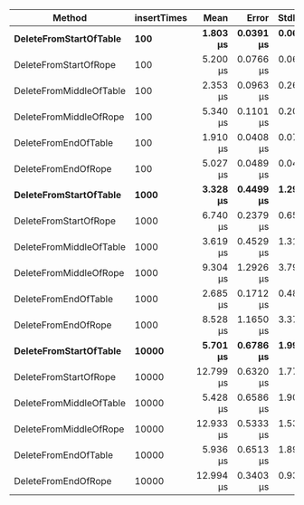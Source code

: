 |                  Method | insertTimes |      Mean |     Error |    StdDev |    Median | Allocated |
|------------------------ |------------ |----------:|----------:|----------:|----------:|----------:|
|  **DeleteFromStartOfTable** |         **100** |  **1.803 μs** | **0.0391 μs** | **0.0654 μs** |  **1.800 μs** |     **648 B** |
|   DeleteFromStartOfRope |         100 |  5.200 μs | 0.0766 μs | 0.0679 μs |  5.200 μs |     880 B |
| DeleteFromMiddleOfTable |         100 |  2.353 μs | 0.0963 μs | 0.2652 μs |  2.300 μs |     688 B |
|  DeleteFromMiddleOfRope |         100 |  5.340 μs | 0.1101 μs | 0.2013 μs |  5.300 μs |     880 B |
|    DeleteFromEndOfTable |         100 |  1.910 μs | 0.0408 μs | 0.0735 μs |  1.900 μs |     688 B |
|     DeleteFromEndOfRope |         100 |  5.027 μs | 0.0489 μs | 0.0458 μs |  5.000 μs |     872 B |
|  **DeleteFromStartOfTable** |        **1000** |  **3.328 μs** | **0.4499 μs** | **1.2909 μs** |  **2.800 μs** |     **648 B** |
|   DeleteFromStartOfRope |        1000 |  6.740 μs | 0.2379 μs | 0.6514 μs |  6.500 μs |    1000 B |
| DeleteFromMiddleOfTable |        1000 |  3.619 μs | 0.4529 μs | 1.3141 μs |  3.000 μs |     688 B |
|  DeleteFromMiddleOfRope |        1000 |  9.304 μs | 1.2926 μs | 3.7910 μs |  7.900 μs |    1000 B |
|    DeleteFromEndOfTable |        1000 |  2.685 μs | 0.1712 μs | 0.4883 μs |  2.500 μs |     688 B |
|     DeleteFromEndOfRope |        1000 |  8.528 μs | 1.1650 μs | 3.3797 μs |  6.700 μs |     992 B |
|  **DeleteFromStartOfTable** |       **10000** |  **5.701 μs** | **0.6786 μs** | **1.9902 μs** |  **5.700 μs** |     **648 B** |
|   DeleteFromStartOfRope |       10000 | 12.799 μs | 0.6320 μs | 1.7723 μs | 12.100 μs |    1160 B |
| DeleteFromMiddleOfTable |       10000 |  5.428 μs | 0.6586 μs | 1.9003 μs |  5.000 μs |     688 B |
|  DeleteFromMiddleOfRope |       10000 | 12.933 μs | 0.5333 μs | 1.5302 μs | 12.800 μs |    1160 B |
|    DeleteFromEndOfTable |       10000 |  5.936 μs | 0.6513 μs | 1.8999 μs |  5.950 μs |     688 B |
|     DeleteFromEndOfRope |       10000 | 12.994 μs | 0.3403 μs | 0.9373 μs | 12.800 μs |    1152 B |
